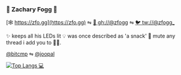 ### 👾 Zachary Fogg 🐨

[🕸 https://zfo.gg](https://zfo.gg) ⇋ [🐙 gh://@zfogg](https://zfo.gg) ⇋ [🐦 tw://@zfogg_](https://twitter.com/zfogg_)

✨ keeps all his LEDs lit 💡 was once described as 'a snack' 🍔 mute any thread i add you to 👌🏾.

[@bitcmp](https://github.com/bitcamp) ⇋ [@joopal](https://github.com/joopal)

[![Top Langs 💻](https://github-readme-stats.vercel.app/api/top-langs/?username=zfogg&count_private=true&theme=onedark&line_height=30&hide=Java,CSS,CoffeeScript,C%23&layout=default)](https://github.com/zfogg?tab=repositories&q=&type=source&language=)
